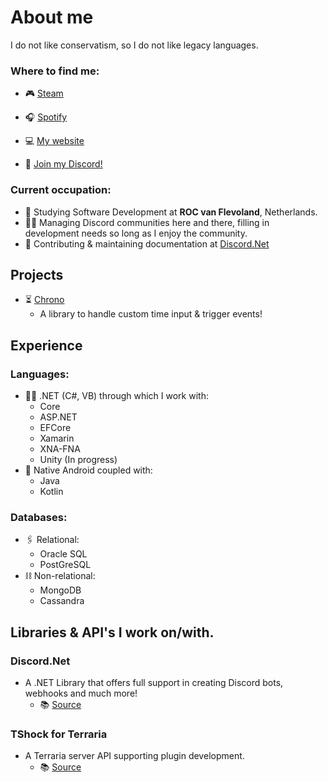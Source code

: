 # About me

I do not like conservatism, so I do not like legacy languages.

### Where to find me:
* 🎮 [Steam](https://steamcommunity.com/id/Rozen4334/)
* 🎧 [Spotify](https://open.spotify.com/user/a.tdb_?si=3bd7bb95ad8e4bdd)
* 💻 [My website](https://rozen.one)

* 🔗 [Join my Discord!](https://dev.rozen.one/barriot/invite)

### Current occupation:
* 🏫 Studying Software Development at **ROC van Flevoland**, Netherlands.
* 👨‍💼 Managing Discord communities here and there, filling in development needs so long as I enjoy the community.
* 📃 Contributing & maintaining documentation at [Discord.Net](https://github.com/discord-net/Discord.Net)

## Projects

* ⏳ [Chrono](https://github.com/Rozen4334/Chrono)
  * A library to handle custom time input & trigger events!

## Experience

### Languages:
* 👩‍💻 .NET (C#, VB) through which I work with:
  * Core
  * ASP.NET
  * EFCore
  * Xamarin
  * XNA-FNA
  * Unity (In progress)
* 📱 Native Android coupled with:
  * Java
  * Kotlin

### Databases:
* 🖇 Relational:
  * Oracle SQL
  * PostGreSQL
* ⛓ Non-relational:
  * MongoDB
  * Cassandra

## Libraries & API's I work on/with.

### Discord.Net
* A .NET Library that offers full support in creating Discord bots, webhooks and much more!
  * 📚 [Source](https://github.com/Discord-Net/Discord.Net)

### TShock for Terraria
* A Terraria server API supporting plugin development.
  * 📚 [Source](https://github.com/Pryaxis/TShock)
